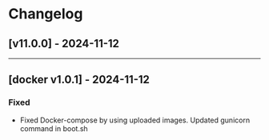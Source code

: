 # Changelog

## [v11.0.0] - 2024-11-12

---

## [docker v1.0.1] - 2024-11-12
### Fixed
- Fixed Docker-compose by using uploaded images. Updated gunicorn command in boot.sh

